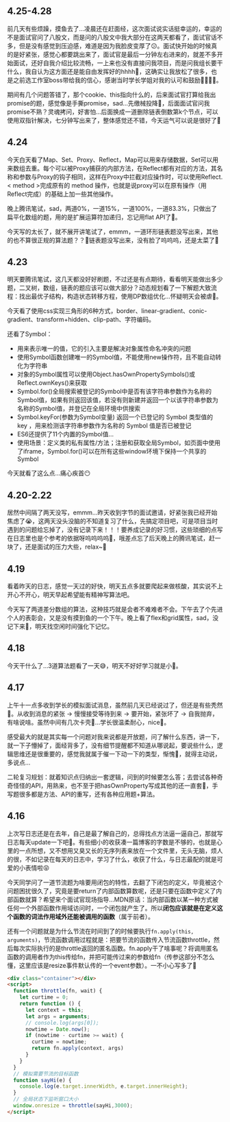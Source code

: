 ## 4.25-4.28

前几天有些烦躁，摸鱼去了...凌晨还在赶面经，这次面试说实话挺幸运的，幸运的不是面试官问了八股文，而是问的八股文中我大部分在这两天都看了，面试官话不多，但是没有感觉到压迫感，难道是因为我脸皮变厚了😕。面试快开始的时候真的是好紧张，感觉心都要跳出来了，面试官是最后一分钟左右进来的，就差不多开始面试，还好自我介绍比较流畅，一上来也没有直接问我项目，而是问我组长要干什么，我自认为这方面还是能自由发挥好的hhhh🍱，这确实让我放松了很多，也是之前选工作室boss带给我的信心，感谢当时学长学姐对我的认可和鼓励🥦🍇🥭🥝。

期间有几个问题答错了，那个cookie、this指向什么的，后来面试官打算给我出promise的题，感觉像是手撕promise，sad...先缴械投降🍟，后面面试官问我promise不熟？灵魂拷问，好害怕...后面换成一道删除链表倒数第k个节点，可以使用双指针解决，七分钟写出来了，整体感觉还不错，今天运气可以说是很好了🍻

## 4.24

今天白天看了Map、Set、Proxy、Reflect，Map可以用来存储数据，Set可以用来数组去重。每个可以被Proxy捕获的内部方法，在Reflect都有对应的方法，其名称和参数与Proxy的钩子相同，这样在Proxy中拦截对应操作时，可以使用Reflect.< method >完成原有的 method 操作，也就是说proxy可以在原有操作（用Reflect完成）的基础上加一些其他操作。

晚上腾讯笔试，sad，两道0%，一道15%，一道100%，一道83.3%，只做出了扁平化数组的题，用的是扩展运算符加递归，忘记用flat API了👺。

今天写的太长了，就不展开讲笔试了，emmm，一道环形链表题没写出来，其他的也不算很正规的算法题？？🤡链表题没写出来，没有脸了呜呜呜，还是太菜了🙁

## 4.23

明天要腾讯笔试，这几天都没好好刷题，不过还是有点期待，看看明天能做出多少题，二叉树，数组，链表的题应该可以做大部分？动态规划看了一下解题大致流程：找出最优子结构，构造状态转移方程，使用DP数组优化...怀疑明天会被虐🤡。

今天看了使用css实现三角形的6种方式，border、linear-gradient、conic-gradient、transform+hidden、clip-path、字符编码。

还看了Symbol：

- 用来表示唯一的值，它的引入主要是解决对象属性命名冲突的问题
- 使用Symbol函数创建唯一的Symbol值，不能使用new操作符，且不能自动转化为字符串
- 对象的Symbol属性可以使用Object.hasOwnPropertySymbols()或Reflect.ownKeys()来获取
- Symbol.for()全局搜索被登记的Symbol中是否有该字符串参数作为名称的Symbol值，如果有则返回该值，若没有则新建并返回一个以该字符串参数为名称的Symbol值，并登记在全局环境中供搜索
- Symbol.keyFor(参数为Symbol变量) 返回一个已登记的 Symbol 类型值的 key ，用来检测该字符串参数作为名称的 Symbol 值是否已被登记
- ES6还提供了11个内置的Symbol值...
- 使用场景：定义类的私有属性/方法；注册和获取全局Symbol，如页面中使用了iframe，Symbol.for()可以在所有这些window环境下保持一个共享的Symbol

今天就看了这么点...痛心疾首😶

## 4.20-2.22

居然中间隔了两天没写，emmm...昨天收到字节的面试邀请，好紧张我已经开始焦虑了😭，这两天没头没脑的不知道复习了什么，先搞定项目吧，可是项目当时遇到的问题给忘掉了，没有记录下来！！！要养成记录的好习惯，这些琐细的点写在日志里也是个参考的依据呀呜呜呜呜🙊，哦差点忘了后天晚上的腾讯笔试，赶一块了，还是面试的压力大些，relax~🍝

## 4.19

看着昨天的日志，感觉一天过的好快，明天五点多就要爬起来做核酸，其实说不上开心不开心，明天早起希望能有精神写算法吧。

今天写了两道差分数组的算法，这种技巧就是会者不难难者不会。下午去了个先进个人的表彰会，又是没有摸到鱼的一个下午。晚上看了flex和grid属性，sad，没记下来🤡，明天找空闲时间强化下记忆。

## 4.18

今天干什么了...3道算法题看了一天😅，明天不好好学习就是小🐖。

## 4.17

上午十一点多收到学长的模拟面试消息，虽然前几天已经说过了，但还是有些秃然🥝。从收到消息的紧张 -> 慢慢接受等待到来 -> 要开始，紧张坏了 -> 自我抛弃，有啥说啥。虽然中间有几次卡壳🍇...学长很温柔耐心，nice🍱。

感受最大的就是其实每一个问题对我来说都是开放题，问了解什么东西，讲一下，就一下子懵掉了，面经背多了，没有细节提醒都不知道从哪说起，要说些什么，逻辑思维还是很重要的，感觉我就属于催一下动一下的类型，惭愧🎃，就得主动说，多说点...

二轮复习规划：就着知识点归纳出一套逻辑，问到的时候要怎么答；去尝试各种奇奇怪怪的API，用熟来，也不至于把hasOwnProperty写成其他的还一直套😬，手写题很多都是方法、API的重写，还有各种应用题+算法。

## 4.16

上次写日志还是在去年，自己是最了解自己的，总得找点方法逼一逼自己，那就写日志每天update一下吧🤪。有些细小的收获凑一篇博客的字数是不够的，也就是心里的一点所想，又不想用又臭又长的无序列表来放在一个文件里，无头无脑，烦人的很，不如记录在每天的日志中，学习了什么，收获了什么，与日志最配的就是可爱的小表情啦😝

今天同学问了一道节流题为啥要用闭包的特性，去翻了下闭包的定义，毕竟被这个问题困扰很久了，究竟是要return了内部函数算数呢，还是只要在函数中定义了内部函数就算？希望来个面试官现场指导...MDN原话：当内部函数以某一种方式被任何一个外部函数作用域访问时，一个闭包就产生了。所以**闭包应该就是在定义这个函数的词法作用域外还能被调用的函数**（属于前者）。

还有一个问题就是为什么节流在时间到了的时候要执行`fn.apply(this, arguments)`，节流函数调用过程就是：把要节流的函数传入节流函数throttle，然后每次实际执行的是throttle返回的匿名函数。fn.apply干了啥事呢？将调用匿名函数的调用者作为this传给fn，并把可能传过来的参数给fn（传参这部分不怎么懂，这里应该是resize事件默认传的一个event参数）。一不小心写多了🍱

```html
<div class="container"></div>
<script>
  function throttle(fn, wait) {
    let curtime = 0;
    return function () {
      let context = this;
      let args = arguments;
      // console.log(args[0]);
      nowtime = Date.now();
      if (nowtime - curtime >= wait) {
        curtime = nowtime;
        return fn.apply(context, args)
      }
    }
  }
  // 模拟需要节流的目标函数
  function sayHi(e) {
    console.log(e.target.innerWidth, e.target.innerHeight);
  }
  // 全局状态下监听窗口大小
  window.onresize = throttle(sayHi,3000);
</script>
```

